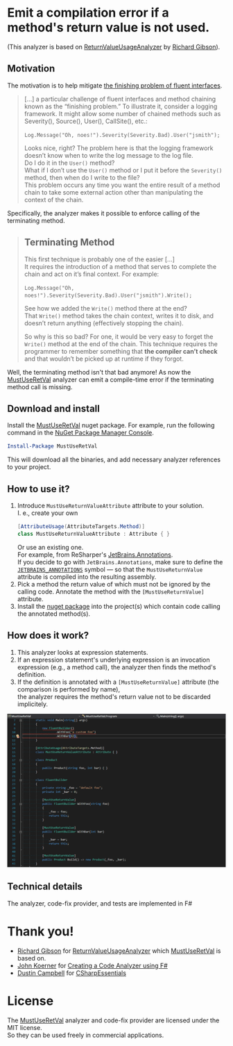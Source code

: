 # Emit a compilation error if a method's return value is not used.
(This analyzer is based on [ReturnValueUsageAnalyzer](https://github.com/Richiban/Richiban.Analyzer/tree/master/ReturnValueUsageAnalyzer/ReturnValueUsageAnalyzer) by [Richard Gibson](https://github.com/Richiban)).

## Motivation

The motivation is to help mitigate [the finishing problem of fluent interfaces](https://daveaglick.com/posts/method-chaining-fluent-interfaces-and-the-finishing-problem).

> [...] a particular challenge of fluent interfaces and method chaining known as the “finishing problem.” To illustrate it, consider a logging framework. It might allow some number of chained methods such as Severity(), Source(), User(), CallSite(), etc.:  
>  
> `Log.Message("Oh, noes!").Severity(Severity.Bad).User("jsmith");`  
>  
> Looks nice, right? The problem here is that the logging framework doesn’t know when to write the log message to the log file.  
Do I do it in the `User()` method?  
What if I don’t use the `User()` method or I put it before the `Severity()` method, then when do I write to the file?  
This problem occurs any time you want the entire result of a method chain to take some external action other than manipulating the context of the chain.

Specifically, the analyzer makes it possible to enforce calling of the terminating method.

> ## Terminating Method
> 
> This first technique is probably one of the easier [...]  
> It requires the introduction of a method that serves to complete the chain and act on it’s final context. For example:
> 
> `Log.Message("Oh, noes!").Severity(Severity.Bad).User("jsmith").Write();`
> 
> See how we added the `Write()` method there at the end?  
> That `Write()` method takes the chain context, writes it to disk, and doesn’t return anything (effectively stopping the chain).  
>  
> So why is this so bad? For one, it would be very easy to forget the `Write()` method at the end of the chain. This technique requires the programmer to remember something that **the compiler can’t check** and that wouldn’t be picked up at runtime if they forgot.

Well, the terminating method isn't that bad anymore! As now the [MustUseRetVal](https://www.nuget.org/packages/MustUseRetVal) analyzer can emit a compile-time error if the terminating method call is missing.

## Download and install

Install the [MustUseRetVal](https://www.nuget.org/packages/MustUseRetVal) nuget package.
For example, run the following command in the [NuGet Package Manager Console](https://docs.microsoft.com/en-us/nuget/tools/package-manager-console).

```powershell
Install-Package MustUseRetVal
```
   
This will download all the binaries, and add necessary analyzer references to your project.

## How to use it?

1. Introduce `MustUseReturnValueAttribute` attribute to your solution.  
   I. e., create your own  
   ```csharp
   [AttributeUsage(AttributeTargets.Method)]
   class MustUseReturnValueAttribute : Attribute { }
   ```
   Or use an existing one.   
   For example, from ReSharper's [JetBrains.Annotations](https://www.nuget.org/packages/JetBrains.Annotations).  
   If you decide to go with `JetBrains.Annotations`, make sure to define the [`JETBRAINS_ANNOTATIONS`](https://blog.jetbrains.com/dotnet/2015/08/12/how-to-use-jetbrains-annotations-to-improve-resharper-inspections/) symbol &mdash; so that the `MustUseReturnValue` attribute is compiled into the resulting assembly.
2. Pick a method the return value of which must not be ignored by the calling code. Annotate the method with the `[MustUseReturnValue]` attribute.
3. Install the [nuget package](https://www.nuget.org/packages/MustUseRetVal) into the project(s) which contain code calling the annotated method(s).

## How does it work?

1. This analyzer looks at expression statements.
2. If an expression statement's underlying expression is an invocation expression (e.g., a method call), the analyzer then finds the method's definition.
3. If the definition is annotated with a `[MustUseReturnValue]` attribute (the comparison is performed by name),  
   the analyzer requires the method's return value not to be discarded implicitely.

![The MustUseRetVal analyzer in action](./must-use-ret-val-demo.gif)

## Technical details

The analyzer, code-fix provider, and tests are implemented in F#

# Thank you!

- [Richard Gibson](https://github.com/Richiban) for [ReturnValueUsageAnalyzer](https://github.com/Richiban/Richiban.Analyzer/tree/master/ReturnValueUsageAnalyzer/ReturnValueUsageAnalyzer) which [MustUseRetVal](https://github.com/mykolav/must-use-ret-val-fs) is based on.
- [John Koerner](https://github.com/johnkoerner) for [Creating a Code Analyzer using F#](https://johnkoerner.com/code-analysis/creating-a-code-analyzer-using-f/)
- [Dustin Campbell](https://github.com/DustinCampbell) for [CSharpEssentials](https://github.com/DustinCampbell/CSharpEssentials)

# License

The [MustUseRetVal](https://github.com/mykolav/must-use-ret-val-fs) analyzer and code-fix provider are licensed under the MIT license.  
So they can be used freely in commercial applications.

